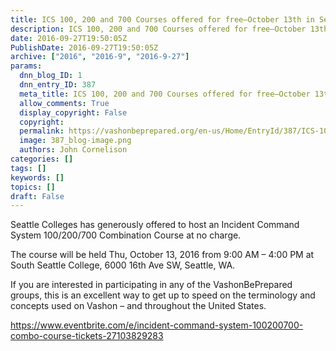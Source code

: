 ```yaml
---
title: ICS 100, 200 and 700 Courses offered for free–October 13th in Seattle
description: ICS 100, 200 and 700 Courses offered for free–October 13th in Seattle
date: 2016-09-27T19:50:05Z
PublishDate: 2016-09-27T19:50:05Z
archive: ["2016", "2016-9", "2016-9-27"]
params:
  dnn_blog_ID: 1
  dnn_entry_ID: 387
  meta_title: ICS 100, 200 and 700 Courses offered for free–October 13th in Seattle
  allow_comments: True
  display_copyright: False
  copyright:
  permalink: https://vashonbeprepared.org/en-us/Home/EntryId/387/ICS-100-200-and-700-Courses-offered-for-free-ndash-October-13th-in-Seattle
  image: 387_blog-image.png
  authors: John Cornelison
categories: []
tags: []
keywords: []
topics: []
draft: False
---
```


<p>Seattle Colleges has generously offered to host an Incident Command System 100/200/700 Combination Course at no charge. </p>  <p>The course will be held Thu, October 13, 2016 from 9:00 AM – 4:00 PM at South Seattle College, 6000 16th Ave SW, Seattle, WA.</p>  <p>If you are interested in participating in any of the VashonBePrepared groups, this is an excellent way to get up to speed on the terminology and concepts used on Vashon – and throughout the United States.</p>  <p><a href="https://www.eventbrite.com/e/incident-command-system-100200700-combo-course-tickets-27103829283">https://www.eventbrite.com/e/incident-command-system-100200700-combo-course-tickets-27103829283</a></p>
